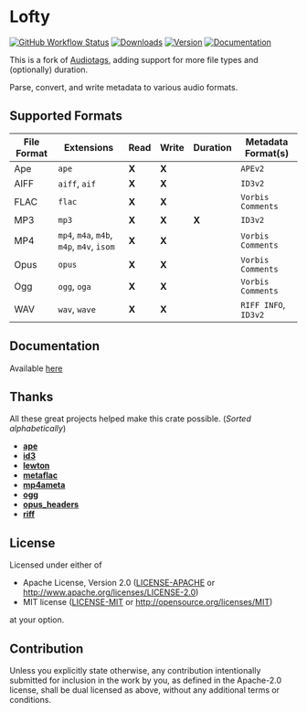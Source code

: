 # Lofty
[![GitHub Workflow Status](https://img.shields.io/github/workflow/status/Serial-ATA/lofty-rs/CI?style=for-the-badge&logo=github)](https://github.com/Serial-ATA/lofty-rs/actions/workflows/ci.yml)
[![Downloads](https://img.shields.io/crates/d/lofty?style=for-the-badge&logo=rust)](https://crates.io/crates/lofty)
[![Version](https://img.shields.io/crates/v/lofty?style=for-the-badge&logo=rust)](https://crates.io/crates/lofty)
[![Documentation](https://img.shields.io/badge/docs.rs-lofty-informational?style=for-the-badge&logo=read-the-docs)](https://docs.rs/lofty/)

This is a fork of [Audiotags](https://github.com/TianyiShi2001/audiotags), adding support for more file types and (optionally) duration.

Parse, convert, and write metadata to various audio formats.

## Supported Formats

| File Format | Extensions                                | Read | Write | Duration | Metadata Format(s)   |
|-------------|-------------------------------------------|------|-------|----------|----------------------|
| Ape         | `ape`                                     |**X** |**X**  |          | `APEv2`              |
| AIFF        | `aiff`, `aif`                             |**X** |**X**  |          | `ID3v2`              |
| FLAC        | `flac`                                    |**X** |**X**  |          | `Vorbis Comments`    |
| MP3         | `mp3`                                     |**X** |**X**  |**X**     | `ID3v2`              |
| MP4         | `mp4`, `m4a`, `m4b`, `m4p`, `m4v`, `isom` |**X** |**X**  |          | `Vorbis Comments`    |
| Opus        | `opus`                                    |**X** |**X**  |          | `Vorbis Comments`    |
| Ogg         | `ogg`, `oga`                              |**X** |**X**  |          | `Vorbis Comments`    |
| WAV         | `wav`, `wave`                             |**X** |**X**  |          | `RIFF INFO`, `ID3v2` |

## Documentation

Available [here](https://docs.rs/lofty)

## Thanks

All these great projects helped make this crate possible. (*Sorted alphabetically*)

* [**ape**](https://github.com/rossnomann/rust-ape)
* [**id3**](https://github.com/polyfloyd/rust-id3)
* [**lewton**](https://github.com/RustAudio/lewton)
* [**metaflac**](https://github.com/jameshurst/rust-metaflac)
* [**mp4ameta**](https://github.com/Saecki/rust-mp4ameta)
* [**ogg**](https://github.com/RustAudio/ogg)
* [**opus_headers**](https://github.com/zaethan/opus_headers)
* [**riff**](https://github.com/frabert/riff)

## License

Licensed under either of

* Apache License, Version 2.0
  ([LICENSE-APACHE](LICENSE-APACHE) or http://www.apache.org/licenses/LICENSE-2.0)
* MIT license
  ([LICENSE-MIT](LICENSE-MIT) or http://opensource.org/licenses/MIT)

at your option.

## Contribution

Unless you explicitly state otherwise, any contribution intentionally submitted
for inclusion in the work by you, as defined in the Apache-2.0 license, shall be
dual licensed as above, without any additional terms or conditions.
